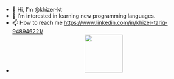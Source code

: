 - 👋 Hi, I’m @khizer-kt
- 👀 I’m interested in learning new programming languages.
- 📫 How to reach me https://www.linkedin.com/in/khizer-tariq-948946221/ 
- <div id="header" align="center">
  <img src="https://media.giphy.com/media/M9gbBd9nbDrOTu1Mqx/giphy.gif" width="100"/>
</div>

<!---
khizer-kt/khizer-kt is a ✨ special ✨ repository because its `README.md` (this file) appears on your GitHub profile.
You can click the Preview link to take a look at your changes.
--->
